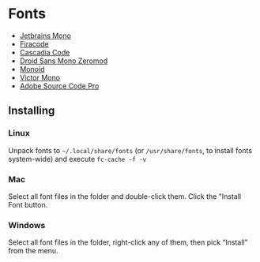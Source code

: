 # Fonts

- [Jetbrains Mono](https://www.jetbrains.com/lp/mono/)
- [Firacode](https://github.com/tonsky/FiraCode)
- [Cascadia Code](https://github.com/microsoft/cascadia-code)
- [Droid Sans Mono Zeromod](https://github.com/AlbertoDorado/droid-sans-mono-zeromod)
- [Monoid](https://larsenwork.com/monoid/)
- [Victor Mono](https://rubjo.github.io/victor-mono/)
- [Adobe Source Code Pro](https://github.com/adobe-fonts/source-code-pro)

## Installing
### Linux
Unpack fonts to `~/.local/share/fonts` (or `/usr/share/fonts`, to install fonts system-wide) and execute `fc-cache -f -v`
### Mac
Select all font files in the folder and double-click them. Click the "Install Font button.
### Windows
Select all font files in the folder, right-click any of them, then pick “Install” from the menu.